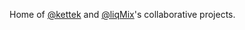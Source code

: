 Home of [@kettek](https://github.com/kettek) and [@liqMix](https://github.com/liqMix)'s collaborative projects.

